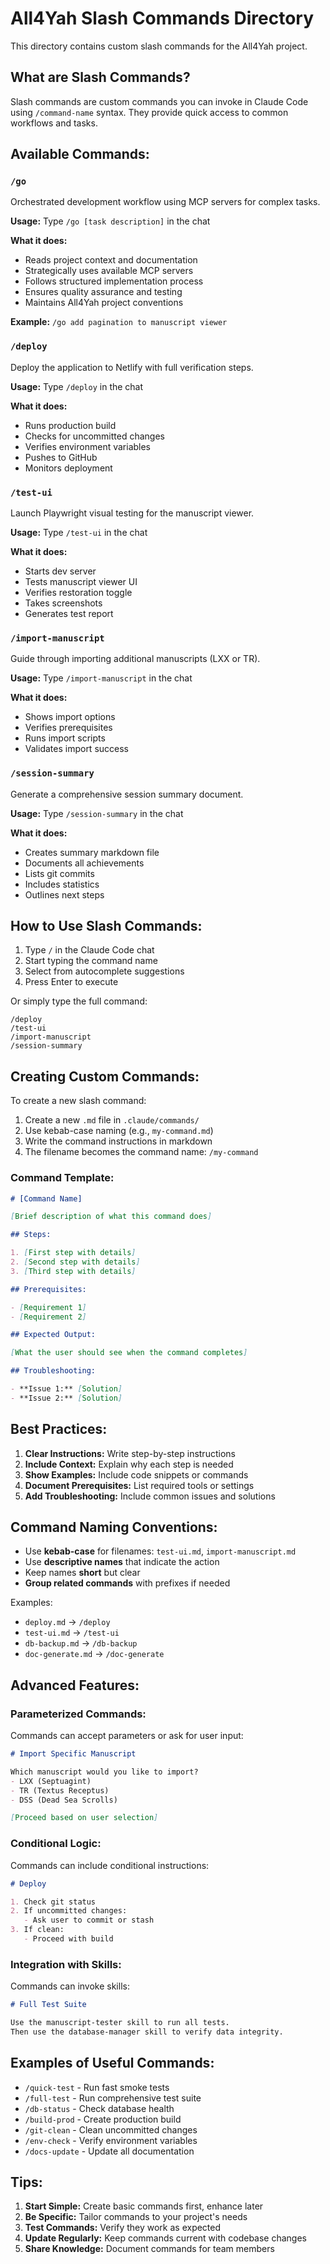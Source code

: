 # All4Yah Slash Commands Directory

This directory contains custom slash commands for the All4Yah project.

## What are Slash Commands?

Slash commands are custom commands you can invoke in Claude Code using `/command-name` syntax. They provide quick access to common workflows and tasks.

## Available Commands:

### `/go`
Orchestrated development workflow using MCP servers for complex tasks.

**Usage:** Type `/go [task description]` in the chat

**What it does:**
- Reads project context and documentation
- Strategically uses available MCP servers
- Follows structured implementation process
- Ensures quality assurance and testing
- Maintains All4Yah project conventions

**Example:** `/go add pagination to manuscript viewer`

### `/deploy`
Deploy the application to Netlify with full verification steps.

**Usage:** Type `/deploy` in the chat

**What it does:**
- Runs production build
- Checks for uncommitted changes
- Verifies environment variables
- Pushes to GitHub
- Monitors deployment

### `/test-ui`
Launch Playwright visual testing for the manuscript viewer.

**Usage:** Type `/test-ui` in the chat

**What it does:**
- Starts dev server
- Tests manuscript viewer UI
- Verifies restoration toggle
- Takes screenshots
- Generates test report

### `/import-manuscript`
Guide through importing additional manuscripts (LXX or TR).

**Usage:** Type `/import-manuscript` in the chat

**What it does:**
- Shows import options
- Verifies prerequisites
- Runs import scripts
- Validates import success

### `/session-summary`
Generate a comprehensive session summary document.

**Usage:** Type `/session-summary` in the chat

**What it does:**
- Creates summary markdown file
- Documents all achievements
- Lists git commits
- Includes statistics
- Outlines next steps

## How to Use Slash Commands:

1. Type `/` in the Claude Code chat
2. Start typing the command name
3. Select from autocomplete suggestions
4. Press Enter to execute

Or simply type the full command:
```
/deploy
/test-ui
/import-manuscript
/session-summary
```

## Creating Custom Commands:

To create a new slash command:

1. Create a new `.md` file in `.claude/commands/`
2. Use kebab-case naming (e.g., `my-command.md`)
3. Write the command instructions in markdown
4. The filename becomes the command name: `/my-command`

### Command Template:

```markdown
# [Command Name]

[Brief description of what this command does]

## Steps:

1. [First step with details]
2. [Second step with details]
3. [Third step with details]

## Prerequisites:

- [Requirement 1]
- [Requirement 2]

## Expected Output:

[What the user should see when the command completes]

## Troubleshooting:

- **Issue 1:** [Solution]
- **Issue 2:** [Solution]
```

## Best Practices:

1. **Clear Instructions:** Write step-by-step instructions
2. **Include Context:** Explain why each step is needed
3. **Show Examples:** Include code snippets or commands
4. **Document Prerequisites:** List required tools or settings
5. **Add Troubleshooting:** Include common issues and solutions

## Command Naming Conventions:

- Use **kebab-case** for filenames: `test-ui.md`, `import-manuscript.md`
- Use **descriptive names** that indicate the action
- Keep names **short** but clear
- **Group related commands** with prefixes if needed

Examples:
- `deploy.md` → `/deploy`
- `test-ui.md` → `/test-ui`
- `db-backup.md` → `/db-backup`
- `doc-generate.md` → `/doc-generate`

## Advanced Features:

### Parameterized Commands:

Commands can accept parameters or ask for user input:

```markdown
# Import Specific Manuscript

Which manuscript would you like to import?
- LXX (Septuagint)
- TR (Textus Receptus)
- DSS (Dead Sea Scrolls)

[Proceed based on user selection]
```

### Conditional Logic:

Commands can include conditional instructions:

```markdown
# Deploy

1. Check git status
2. If uncommitted changes:
   - Ask user to commit or stash
3. If clean:
   - Proceed with build
```

### Integration with Skills:

Commands can invoke skills:

```markdown
# Full Test Suite

Use the manuscript-tester skill to run all tests.
Then use the database-manager skill to verify data integrity.
```

## Examples of Useful Commands:

- `/quick-test` - Run fast smoke tests
- `/full-test` - Run comprehensive test suite
- `/db-status` - Check database health
- `/build-prod` - Create production build
- `/git-clean` - Clean uncommitted changes
- `/env-check` - Verify environment variables
- `/docs-update` - Update all documentation

## Tips:

1. **Start Simple:** Create basic commands first, enhance later
2. **Be Specific:** Tailor commands to your project's needs
3. **Test Commands:** Verify they work as expected
4. **Update Regularly:** Keep commands current with codebase changes
5. **Share Knowledge:** Document commands for team members
